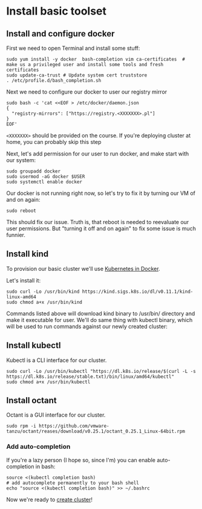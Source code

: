 # Install basic toolset

## Install and configure docker

First we need to open Terminal and install some stuff:

```shell
sudo yum install -y docker  bash-completion vim ca-certificates  # make us a privileged user and install some tools and fresh certificates
sudo update-ca-trust # Update system cert truststore
. /etc/profile.d/bash_completion.sh
```

Next we need to configure our docker to user our registry mirror

```shell
sudo bash -c 'cat <<EOF > /etc/docker/daemon.json
{
  "registry-mirrors": ["https://registry.<XXXXXXX>.pl"]
}
EOF'
```

`<XXXXXXX>` should be provided on the course. If you're deploying cluster at home, you can probably skip this step

Next, let's add permission for our user to run docker, and make start with our system:
```shell
sudo groupadd docker
sudo usermod -aG docker $USER
sudo systemctl enable docker
```

Our docker is not running right now, so let's try to fix it by turning our VM of and on again:
```shell
sudo reboot
```

This should fix our issue. Truth is, that reboot is needed to reevaluate our user permissions. But "turning it off and on again" to fix some issue is much funnier. 

## Install kind

To provision our basic cluster we'll use [Kubernetes in Docker](https://kind.sigs.k8s.io/).

Let's install it:
```shell
sudo curl -Lo /usr/bin/kind https://kind.sigs.k8s.io/dl/v0.11.1/kind-linux-amd64
sudo chmod a+x /usr/bin/kind
```
Commands listed above will download kind binary to /usr/bin/ directory and make it executable for user. We'll do same thing with kubectl binary, which will be used to run commands against our newly created cluster:

## Install kubectl
Kubectl is a CLI interface for our cluster.

```shell
sudo curl -Lo /usr/bin/kubectl "https://dl.k8s.io/release/$(curl -L -s https://dl.k8s.io/release/stable.txt)/bin/linux/amd64/kubectl"
sudo chmod a+x /usr/bin/kubectl
```

## Install octant
Octant is a GUI interface for our cluster.

```shell
sudo rpm -i https://github.com/vmware-tanzu/octant/reases/download/v0.25.1/octant_0.25.1_Linux-64bit.rpm
```

### Add auto-completion

If you're a lazy person (I hope so, since I'm) you can enable auto-completion in bash:
```shell
source <(kubectl completion bash) 
# add autocomplete permanently to your bash shell
echo "source <(kubectl completion bash)" >> ~/.bashrc
```


Now we're ready to [create cluster](DEPLOY_CLUSTER.md)!